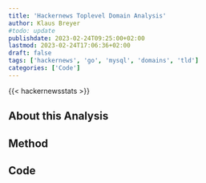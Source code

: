 ```yaml
---
title: 'Hackernews Toplevel Domain Analysis'
author: Klaus Breyer
#todo: update
publishdate: 2023-02-24T09:25:00+02:00
lastmod: 2023-02-24T17:06:36+02:00
draft: false
tags: ['hackernews', 'go', 'mysql', 'domains', 'tld']
categories: ['Code']
---
```

{{< hackernewsstats >}}

## About this Analysis

## Method

## Code
